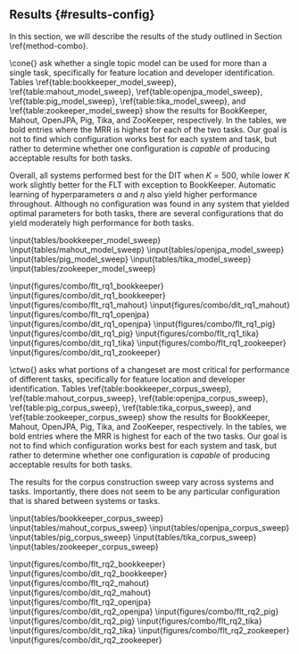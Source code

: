 ## Results {#results-config}

In this section, we will describe the results of the study outlined in Section
\ref{method-combo}.

\cone{} ask whether a single topic model can be used for more than a single
task, specifically for feature location and developer identification.  Tables
\ref{table:bookkeeper_model_sweep}, \ref{table:mahout_model_sweep},
\ref{table:openjpa_model_sweep}, \ref{table:pig_model_sweep},
\ref{table:tika_model_sweep}, and \ref{table:zookeeper_model_sweep} show the
results for BookKeeper, Mahout, OpenJPA, Pig, Tika, and ZooKeeper,
respectively. In the tables, we bold entries where the MRR is highest for each
of the two tasks. Our goal is not to find which configuration works best for
each system and task, but rather to determine whether one configuration is
*capable* of producing acceptable results for both tasks.

Overall, all systems performed best for the DIT when $K = 500$, while lower $K$
work slightly better for the FLT with exception to BookKeeper.  Automatic
learning of hyperparameters $\alpha$ and $\eta$ also yield higher performance
throughout.  Although no configuration was found in any system that yielded
optimal parameters for both tasks, there are several configurations that do
yield moderately high performance for both tasks.


\input{tables/bookkeeper_model_sweep}
\input{tables/mahout_model_sweep}
\input{tables/openjpa_model_sweep}
\input{tables/pig_model_sweep}
\input{tables/tika_model_sweep}
\input{tables/zookeeper_model_sweep}


\input{figures/combo/flt_rq1_bookkeeper}
\input{figures/combo/dit_rq1_bookkeeper}
\input{figures/combo/flt_rq1_mahout}
\input{figures/combo/dit_rq1_mahout}
\input{figures/combo/flt_rq1_openjpa}
\input{figures/combo/dit_rq1_openjpa}
\input{figures/combo/flt_rq1_pig}
\input{figures/combo/dit_rq1_pig}
\input{figures/combo/flt_rq1_tika}
\input{figures/combo/dit_rq1_tika}
\input{figures/combo/flt_rq1_zookeeper}
\input{figures/combo/dit_rq1_zookeeper}


\ctwo{} asks what portions of a changeset are most critical for performance of
different tasks, specifically for feature location and developer
identification.  Tables \ref{table:bookkeeper_corpus_sweep},
\ref{table:mahout_corpus_sweep}, \ref{table:openjpa_corpus_sweep},
\ref{table:pig_corpus_sweep}, \ref{table:tika_corpus_sweep}, and
\ref{table:zookeeper_corpus_sweep} show the results for BookKeeper, Mahout,
OpenJPA, Pig, Tika, and ZooKeeper, respectively. In the tables, we bold entries
where the MRR is highest for each of the two tasks. Our goal is not to find
which configuration works best for each system and task, but rather to
determine whether one configuration is *capable* of producing acceptable
results for both tasks.

The results for the corpus construction sweep vary across systems and tasks.
Importantly, there does not seem to be any particular configuration that is
shared between systems or tasks.



\input{tables/bookkeeper_corpus_sweep}
\input{tables/mahout_corpus_sweep}
\input{tables/openjpa_corpus_sweep}
\input{tables/pig_corpus_sweep}
\input{tables/tika_corpus_sweep}
\input{tables/zookeeper_corpus_sweep}



\input{figures/combo/flt_rq2_bookkeeper}
\input{figures/combo/dit_rq2_bookkeeper}
\input{figures/combo/flt_rq2_mahout}
\input{figures/combo/dit_rq2_mahout}
\input{figures/combo/flt_rq2_openjpa}
\input{figures/combo/dit_rq2_openjpa}
\input{figures/combo/flt_rq2_pig}
\input{figures/combo/dit_rq2_pig}
\input{figures/combo/flt_rq2_tika}
\input{figures/combo/dit_rq2_tika}
\input{figures/combo/flt_rq2_zookeeper}
\input{figures/combo/dit_rq2_zookeeper}
